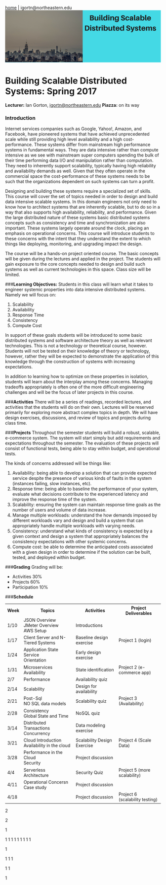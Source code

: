 


[home](https://github.com/gortonator/CS6510-Advanced-Software-Development) | igortn&commat;northeastern.edu<br>
[<img src="https://raw.githubusercontent.com/gortonator/CS6510-Advanced-Software-Development/master/img/BSDS.png">](https://github.com/gortonator/CS6510-Advanced-Software-Development) <br>

# **Building Scalable Distributed Systems: Spring 2017**

**Lecturer:** Ian Gorton, igortn@northeastern.edu
**Piazza:** on its way

### **Introduction**

Internet services companies such as Google, Yahoo!, Amazon, and Facebook, have pioneered systems that have achieved unprecedented scale while still providing high level availability and a high cost-performance.  These systems differ from mainstream high performance systems in fundamental ways.  They are data intensive rather than compute intensive as we see with mainstream super computers spending the bulk of their time performing data I/O and manipulation rather than computation.  They need to inherently support scalability, typically having high reliability and availability demands as well.  Given that they often operate in the commercial space the cost-performance of these systems needs to be such that the organizations dependent on such systems can turn a profit.

Designing and building these systems require a specialized set of skills. This course will cover the set of topics needed in order to design and build data intensive scalable systems.  In this domain engineers not only need to know how to architect systems that are inherently scalable, but to do so in a way that also supports high availability, reliability, and performance.   Given the large distributed nature of these systems basic distributed systems concepts such as consistency and time and synchronization are also important.  These systems largely operate around the clock, placing an emphasis on operational concerns.  This course will introduce students to these concerns with the intent that they understand the extent to which things like deploying, monitoring, and upgrading impact the design.

The course will be a hands-on project oriented course.  The basic concepts will be given during the lectures and applied in the project.  The students will gain exposure to the core concepts needed to design and build such systems as well as current technologies in this space.  Class size will be limited.


###**Learning Objectives:** 
Students in this class will learn what it takes to engineer systemic properties into data intensive distributed systems.  Namely we will focus on:

 1. Scalability 
 2. Availability  
 3. Response Time  
 4. Consistency  
 5. Compute Cost

In support of these goals students will be introduced to some basic distributed systems and software architecture theory as well as relevant technologies.  This is not a technology or theoretical course, however.  Students will not be tested on their knowledge of theory or technology, however, rather they will be expected to demonstrate the application of this knowledge through the construction of systems with increasing expectations.

In addition to learning how to optimize on these properties in isolation, students will learn about the interplay among these concerns.  Managing tradeoffs appropriately is often one of the more difficult engineering challenges and will be the focus of later projects in this course.

###**Activities**
There will be a series of readings, recorded lectures, and activities that the students will do on their own.  Lectures will be reserved primarily for exploring more abstract complex topics in depth.  We will have design exercises, discussions, and review of topics and projects during class time.  

###**Projects**
Throughout the semester students will build a robust, scalable, e-commerce system.  The system will start simply but add requirements and expectations throughout the semester.  The evaluation of these projects will consist of functional tests, being able to stay within budget, and operational tests.

The kinds of concerns addressed will be things like:

1. Availability: being able to develop a solution that can provide expected service despite the presence of various kinds of faults in the system (instances failing, slow instances, etc).
2. Response time: being able to baseline the performance of your system, evaluate what decisions contribute to the experienced latency and improve the response time of the system.
3. Scalability: ensuring the system can maintain response time goals as the number of users and volume of data increase.
4. Manage multiple workloads: understand the how demands imposed by different workloads vary and design and build a system that can appropriately handle multiple workloads with varying needs.
5. Consistency: understand what kinds of consistency is expected by a given context and design a system that appropriately balances the consistency expectations with other systemic concerns.
6. Compute cost:  be able to determine the anticipated costs associated with a given design in order to determine if the solution can be built, tested, and deployed within budget.

###**Grading**
Grading will be:

 - Activities 30%
 - Projects 60%
 - Participation 10%

###**Schedule**
<table>
  <tr>
    <th>Week</th>
    <th>Topics</th>
    <th>Activities</th>
    <th>Project Deliverables</th>
  </tr>
  <tr>
    <td>1/10</td>
    <td>JSON Overview<br>JMeter Overview<br>AWS Setup</td>
    <td>Introductions</td>
    <td></td>
  </tr>
  <tr>
    <td>1/17</td>
    <td>Client Server and N-Tiered Systems</td>
    <td>Baseline design exercise</td>
    <td>Project 1 (login)</td>
  </tr>
  <tr>
    <td>1/24</td>
    <td>Application State<br>Service<br>Orientation</td>
    <td>Early design exercise</td>
    <td></td>
  </tr>
  <tr>
    <td>1/31</td>
    <td>Microservices<br>Availability</td>
    <td>State identification</td>
    <td>Project 2 (e-commerce app)</td>
  </tr>
  <tr>
    <td>2/7</td>
    <td>Performance</td>
    <td>Availability quiz</td>
    <td></td>
  </tr>
  <tr>
    <td>2/14</td>
    <td>Scalability</td>
    <td>Design for availability</td>
    <td></td>
  </tr>
  <tr>
    <td>2/21</td>
    <td>Post-Sql<br>NO SQL data models</td>
    <td>Scalability quiz</td>
    <td>Project 3 (Availability)</td>
  </tr>
  <tr>
    <td>2/28</td>
    <td>Consistency<br>Global State and Time</td>
    <td>NoSQL quiz</td>
    <td></td>
  </tr>
  <tr>
    <td>3/14</td>
    <td>Distributed Transactions<br>Concurrency</td>
    <td>Data modeling exercise</td>
    <td></td>
  </tr>
  <tr>
    <td>3/21</td>
    <td>Cloud Introduction <br>Availability in the cloud</td>
    <td>Scalability Design Exercise</td>
    <td>Project 4 (Scale Data)</td>
  </tr>
  <tr>
    <td>3/28</td>
    <td>Performance in the Cloud<br>Security</td>
    <td>Project discussion</td>
    <td></td>
  </tr>
  <tr>
    <td>4/4</td>
    <td>Serverless Architecture</td>
    <td>Security Quiz</td>
    <td>Project 5 (more scalability)</td>
  </tr>
  <tr>
    <td>4/11</td>
    <td>Operational Concersn<br>Case study</td>
    <td>Project discussion</td>
    <td></td>
  </tr>
  <tr>
    <td>4/18</td>
    <td></td>
    <td>Project discussion</td>
    <td>Project 6 (scalability testing)</td>
  </tr>
</table>














































































































































2




























































































































































































































































































































































































































 
2




























































































































































































































































































































































































































































































































































































































































































































































































































































































































 
1









































































































































































































































































































1
1
1
1
1
1
1
1
1
























































































































































































































































1


1
1
1

1
1




1





































































































































































































































































































































































































































 